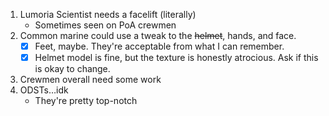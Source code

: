 1. Lumoria Scientist needs a facelift (literally)
	- Sometimes seen on PoA crewmen
2. Common marine could use a tweak to the ~~helmet~~, hands, and face.
	- [x] Feet, maybe. They're acceptable from what I can remember.
	- [x] Helmet model is fine, but the texture is honestly atrocious. Ask if this is okay to change.
3. Crewmen overall need some work
4. ODSTs…idk
	- They're pretty top-notch